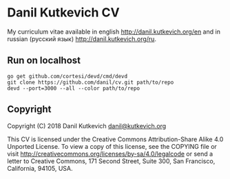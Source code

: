 # Danil Kutkevich CV

My curriculum vitae available in english <http://danil.kutkevich.org/en>
and in russian (русский язык) <http://danil.kutkevich.org/ru>.

## Run on localhost

    go get github.com/cortesi/devd/cmd/devd
    git clone https://github.com/danil/cv.git path/to/repo
    devd --port=3000 --all --color path/to/repo

## Copyright

Copyright (C) 2018 Danil Kutkevich <danil@kutkevich.org>

This CV is licensed under the Creative Commons Attribution-Share
Alike 4.0 Unported License. To view a copy of this license, see the
COPYING file or visit <http://creativecommons.org/licenses/by-sa/4.0/legalcode>
or send a letter to Creative Commons, 171 Second Street, Suite 300,
San Francisco, California, 94105, USA.

